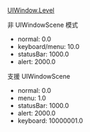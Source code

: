 [UIWindow.Level](https://developer.apple.com/documentation/uikit/uiwindow/level)

非 UIWindowScene 模式

* normal: 0.0
* keyboard/menu: 10.0
* statusBar: 1000.0
* alert: 2000.0


支援 UIWindowScene

* normal: 0.0
* menu: 1.0
* statusBar: 1000.0
* alert: 2000.0
* keyboard: 10000001.0
